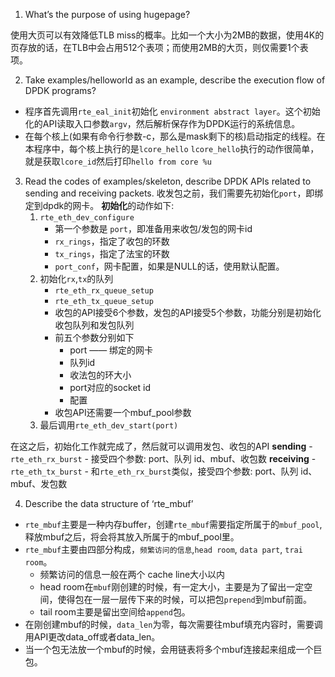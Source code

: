 1. What’s the purpose of using hugepage?

使用大页可以有效降低TLB miss的概率。比如一个大小为2MB的数据，使用4K的页存放的话，在TLB中会占用512个表项；而使用2MB的大页，则仅需要1个表项。

2. Take examples/helloworld as an example, describe the execution flow of DPDK programs?

* 程序首先调用`rte_eal_init`初始化 `environment abstract layer`。这个初始化的API读取入口参数`argv`，然后解析保存作为DPDK运行的系统信息。
* 在每个核上(如果有命令行参数-c，那么是mask剩下的核)启动指定的线程。在本程序中，每个核上执行的是`lcore_hello`
    `lcore_hello`执行的动作很简单，就是获取`lcore_id`然后打印`hello from core %u`

3. Read the codes of examples/skeleton, describe DPDK APIs related to sending and
receiving packets.
收发包之前，我们需要先初始化`port`，即绑定到dpdk的网卡。
**初始化**的动作如下:
    1. `rte_eth_dev_configure`
        - 第一个参数是 `port`，即准备用来收包/发包的网卡id
        - `rx_rings`，指定了收包的环数
        - `tx_rings`，指定了法宝的环数
        - `port_conf`，网卡配置，如果是NULL的话，使用默认配置。
    2. 初始化`rx`,`tx`的队列
        * `rte_eth_rx_queue_setup`
        * `rte_eth_tx_queue_setup`
        * 收包的API接受6个参数，发包的API接受5个参数，功能分别是初始化收包队列和发包队列
        * 前五个参数分别如下
            - port —— 绑定的网卡
            - 队列id
            - 收法包的环大小
            - port对应的socket id
            - 配置
        * 收包API还需要一个mbuf_pool参数
    3. 最后调用`rte_eth_dev_start(port)`

在这之后，初始化工作就完成了，然后就可以调用发包、收包的API
**sending**
    - `rte_eth_rx_burst`
        - 接受四个参数: port、队列 id、mbuf、收包数
**receiving**
    - `rte_eth_tx_burst`
        - 和`rte_eth_rx_burst`类似，接受四个参数: port、队列 id、mbuf、发包数

4. Describe the data structure of ‘rte_mbuf’
* `rte_mbuf`主要是一种内存buffer，创建`rte_mbuf`需要指定所属于的`mbuf_pool`, 释放mbuf之后，将会将其放入所属于的mbuf_pool里。
* `rte_mbuf`主要由四部分构成，`频繁访问的信息`,`head room`, `data part`, `trai room`。
    - 频繁访问的信息一般在两个 cache line大小以内
    - head room在`mbuf`刚创建的时候，有一定大小，主要是为了留出一定空间，使得包在一层一层传下来的时候，可以把包`prepend`到mbuf前面。
    - tail room主要是留出空间给`append`包。
* 在刚创建mbuf的时候，`data_len`为零，每次需要往mbuf填充内容时，需要调用API更改data_off或者data_len。
* 当一个包无法放一个mbuf的时候，会用链表将多个mbuf连接起来组成一个巨包。